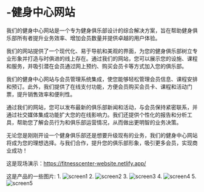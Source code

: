 # -健身中心网站
我们的健身中心网站是一个专为健身俱乐部设计的综合解决方案，旨在帮助健身俱乐部所有者提升业务效率、增加会员数量并提供卓越的用户体验。

我们的网站提供了一个现代化、易于导航和美观的界面，为您的健身俱乐部树立专业形象并打造与时俱进的线上存在。通过我们的网站，您可以展示您的设施、课程和服务，并吸引潜在会员通过网上预约、购买会员卡等方式加入您的俱乐部。

我们的健身中心网站与会员管理系统集成，使您能够轻松管理会员信息、课程安排和预订。此外，我们提供了在线支付功能，方便会员购买会员卡、课程和活动门票，提升销售效率和便利性。

通过我们的网站，您可以发布最新的俱乐部新闻和活动，与会员保持紧密联系，并通过社交媒体集成功能扩大您的在线影响力。我们还提供个性化的报告和分析工具，帮助您了解会员行为和俱乐部运营情况，从而做出更明智的业务决策。

无论您是刚刚开设一个健身俱乐部还是想要升级现有的业务，我们的健身中心网站将成为您的理想选择。与我们合作，提升您的俱乐部形象，吸引更多会员，实现商业成功！

这是现场演示：https://fitnesscenter-website.netlify.app/

这是产品的一些图片:
1.
![screen1](https://github.com/youssefdev98/-/assets/93682031/bcf6f581-cd29-48ad-a1e9-7abe2b4a9cb0)
2.
![screen2](https://github.com/youssefdev98/-/assets/93682031/f3135008-0491-4a7d-ac1b-bdd4c8afa21b)
3.
![screen3](https://github.com/youssefdev98/-/assets/93682031/174dfbee-2e9a-43f9-b77c-a1d8bde6ad94)
4.
![screen4](https://github.com/youssefdev98/-/assets/93682031/14939b60-738d-4418-99d5-53623e62a9ba)
5.
![screen5](https://github.com/youssefdev98/-/assets/93682031/c868c291-7c9d-4ef1-becd-34171055e7b6)
